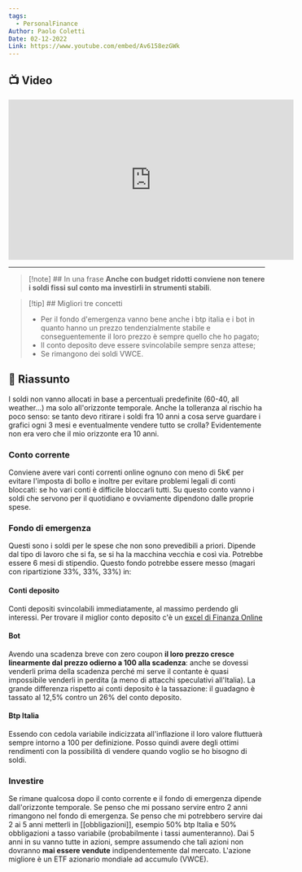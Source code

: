 ```yaml
---
tags:
  - PersonalFinance
Author: Paolo Coletti
Date: 02-12-2022
Link: https://www.youtube.com/embed/Av6158ezGWk
---
```

## 📺 Video
<div class="iframe-container">
  <iframe width="560" height="315" src="https://www.youtube.com/embed/Av6158ezGWk" title="YouTube video player" frameborder="0" allow="accelerometer; autoplay; clipboard-write; encrypted-media; gyroscope; picture-in-picture" allowfullscreen></iframe>
</div>

---

> [!note] ## In una frase
> **Anche con budget ridotti conviene non tenere i soldi fissi sul conto ma investirli in strumenti stabili**.

> [!tip] ## Migliori tre concetti
> - Per il fondo d'emergenza vanno bene anche i btp italia e i bot in quanto hanno un prezzo tendenzialmente stabile e conseguentemente il loro prezzo è sempre quello che ho pagato;
> - Il conto deposito deve essere svincolabile sempre senza attese;
> - Se rimangono dei soldi VWCE.

## 📒 Riassunto
I soldi non vanno allocati in base a percentuali predefinite (60-40, all weather...) ma solo all'orizzonte temporale.
Anche la tolleranza al rischio ha poco senso: se tanto devo ritirare i soldi fra 10 anni a cosa serve guardare i grafici ogni 3 mesi e eventualmente vendere tutto se crolla? Evidentemente non era vero che il mio orizzonte era 10 anni.
### Conto corrente
Conviene avere vari conti correnti online ognuno con meno di 5k€ per evitare l'imposta di bollo e inoltre per evitare problemi legali di conti bloccati: se ho vari conti è difficile bloccarli tutti. Su questo conto vanno i soldi che servono per il quotidiano e ovviamente dipendono dalle proprie spese.
### Fondo di emergenza
Questi sono i soldi per le spese che non sono prevedibili a priori. Dipende dal tipo di lavoro che si fa, se si ha la macchina vecchia e così via.
Potrebbe essere 6 mesi di stipendio.
Questo fondo potrebbe essere messo (magari con ripartizione 33%, 33%, 33%) in:
#### Conti deposito
Conti depositi svincolabili immediatamente, al massimo perdendo gli interessi. Per trovare il miglior conto deposito c'è un [excel di Finanza Online](https://forum.finanzaonline.com/forums/banking-carte-di-credito-conti-deposito-e-corren.7/)
#### Bot
Avendo una scadenza breve con zero coupon **il loro prezzo cresce linearmente dal prezzo odierno a 100 alla scadenza**: anche se dovessi venderli prima della scadenza perché mi serve il contante è quasi impossibile venderli in perdita (a meno di attacchi speculativi all'Italia).
La grande differenza rispetto ai conti deposito è la tassazione: il guadagno è tassato al 12,5% contro un 26% del conto deposito.

#### Btp Italia
Essendo con cedola variabile indicizzata all'inflazione il loro valore fluttuerà sempre intorno a 100 per definizione. Posso quindi avere degli ottimi rendimenti con la possibilità di vendere quando voglio se ho bisogno di soldi.

### Investire
Se rimane qualcosa dopo il conto corrente e il fondo di emergenza dipende dall'orizzonte temporale.
Se penso che mi possano servire entro 2 anni rimangono nel fondo di emergenza.
Se penso che mi potrebbero servire dai 2 ai 5 anni metterli in [[obbligazioni]], esempio 50% btp Italia e 50% obbligazioni a tasso variabile (probabilmente i tassi aumenteranno).
Dai 5 anni in su vanno tutte in azioni, sempre assumendo che tali azioni non dovranno **mai essere vendute** indipendentemente dal mercato.
L'azione migliore è un ETF azionario mondiale ad accumulo (VWCE).
